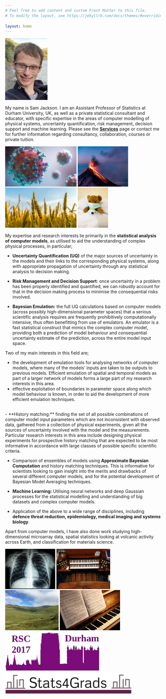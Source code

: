 ```yaml
---
# Feel free to add content and custom Front Matter to this file.
# To modify the layout, see https://jekyllrb.com/docs/themes/#overriding-theme-defaults

layout: home
---
```

<img src="pics/meo.jpg" height="200">

My name is Sam Jackson.  I am an Assistant Professor of Statistics at Durham University, UK, as well as a private statistical consultant and educator, with specific expertise in the areas of computer modelling of physical systems, uncertainty quantification, risk management, decision support and machine learning. Please see the [**Services**][jacksonServices] page or contact me for further information regarding consultancy, collaboration, courses or private tuition.

<img src="pics/virus.jpg" height="130">
<img src="pics/volcano.jpg" height="130">
<img src="pics/wheat.jpg" height="130">
<img src="pics/flu.jpg" height="130">

My expertise and research interests lie primarily in the **statistical analysis of computer models**, as utilised to aid the understanding of complex physical processes, in particular;

- **Uncertainty Quantification (UQ)** of the major sources of uncertainty in the models and their links to the corresponding physical systems, along with appropriate propagation of uncertainty through any statistical analysis to decision making.

- **Risk Management and Decision Support**: once uncertainty in a problem has been properly identified and quantified, we can robustly account for that in the decision making process to minimise the consequential risks involved.

- **Bayesian Emulation:** the full UQ calculations based on computer models (across possibly high-dimensional parameter spaces) that a serious scientific analysis requires are frequently prohibitively computationally intensive, thus often benefitting from use of emulators.  An emulator is a fast statistical construct that mimics the complex computer model, providing both a prediction of model behaviour and consequential uncertainty estimate of the prediction, across the entire model input space.
<!-- of computationally intensive models to facilitate comprehensive analysis of model behaviour across possibly high-dimensional parameter spaces. Such emulation is essential for performing many analyses involving the models, including sensitivity analysis and optimisation. -->
Two of my main interests in this field are;
  - the development of emulation tools for analysing networks of computer models, where many of the models’ inputs are taken to be outputs to previous models. Efficient emulation of spatial and temporal models as part of a larger network of models forms a large part of my research interests in this area.
  - effective exploitation of boundaries in parameter space along which model behaviour is known, in order to aid the development of more efficient emulation techniques.  
   <br />
- **History matching:** finding the set of all possible combinations of computer model input parameters which are not inconsistent with observed data, gathered from a collection of physical experiments, given all the sources of uncertainty involved with the model and the measurements. 
Particular research interests in this area include designing physical experiments for prospective history matching that are expected to be most informative in accordance with large classes of possible specific scientific criteria.

- Comparison of ensembles of models using **Approximate Bayesian Computation** and history matching techniques. This is informative for scientists looking to gain insight into the merits and drawbacks of several different computer models, and for the potential development of Bayesian Model Averaging techniques.

- **Machine Learning:** Utilising neural networks and deep Gaussian processes for the statistical modelling and understanding of big datasets and complex computer models.

- Application of the above to a wide range of disciplines, including **defence threat reduction, epidemiology, medical imaging and systems biology**.

Apart from computer models, I have also done work studying high-dimensional microarray data, spatial statistics looking at volcanic activity across Earth, and classification for materials science.

<img src="pics/xray.jpg" height="130">
<img src="pics/organ.jpg" height="130">
<img src="pics/snowdonia.jpg" height="130">
<img src="pics/music.jpg" height="130">

<img src="pics/rsc2017logo.jpg" height="130">
<img src="pics/stats4gradslogo.jpg" height="70">

[jacksonServices]: https://samjacksonstats.github.io/services/